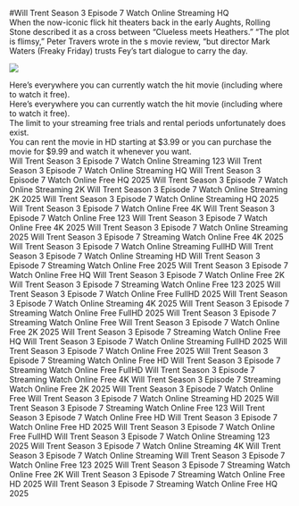 #Will Trent Season 3 Episode 7 Watch Online Streaming HQ  
When the now-iconic flick hit theaters back in the early Aughts, Rolling Stone described it as a cross between “Clueless meets Heathers.” “The plot is flimsy,” Peter Travers wrote in the s movie review, “but director Mark Waters (Freaky Friday) trusts Fey’s tart dialogue to carry the day.  
  
[![](https://i.imgur.com/qSNzIqt.png)](https://movie.rssnews.media/CquNatRC.php)  
  
Here’s everywhere you can currently watch the hit movie (including where to watch it free).  
Here’s everywhere you can currently watch the hit movie (including where to watch it free).  
The limit to your streaming free trials and rental periods unfortunately does exist.  
You can rent the movie in HD starting at $3.99 or you can purchase the movie for $9.99 and watch it whenever you want.  
Will Trent Season 3 Episode 7 Watch Online Streaming 123
Will Trent Season 3 Episode 7 Watch Online Streaming HQ
Will Trent Season 3 Episode 7 Watch Online Free HQ 2025
Will Trent Season 3 Episode 7 Watch Online Streaming 2K
Will Trent Season 3 Episode 7 Watch Online Streaming 2K 2025
Will Trent Season 3 Episode 7 Watch Online Streaming HQ 2025
Will Trent Season 3 Episode 7 Watch Online Free 4K
Will Trent Season 3 Episode 7 Watch Online Free 123
Will Trent Season 3 Episode 7 Watch Online Free 4K 2025
Will Trent Season 3 Episode 7 Watch Online Streaming 2025
Will Trent Season 3 Episode 7 Streaming Watch Online Free 4K 2025
Will Trent Season 3 Episode 7 Watch Online Streaming FullHD
Will Trent Season 3 Episode 7 Watch Online Streaming HD
Will Trent Season 3 Episode 7 Streaming Watch Online Free 2025
Will Trent Season 3 Episode 7 Watch Online Free HQ
Will Trent Season 3 Episode 7 Watch Online Free 2K
Will Trent Season 3 Episode 7 Streaming Watch Online Free 123 2025
Will Trent Season 3 Episode 7 Watch Online Free FullHD 2025
Will Trent Season 3 Episode 7 Watch Online Streaming 4K 2025
Will Trent Season 3 Episode 7 Streaming Watch Online Free FullHD 2025
Will Trent Season 3 Episode 7 Streaming Watch Online Free
Will Trent Season 3 Episode 7 Watch Online Free 2K 2025
Will Trent Season 3 Episode 7 Streaming Watch Online Free HQ
Will Trent Season 3 Episode 7 Watch Online Streaming FullHD 2025
Will Trent Season 3 Episode 7 Watch Online Free 2025
Will Trent Season 3 Episode 7 Streaming Watch Online Free HD
Will Trent Season 3 Episode 7 Streaming Watch Online Free FullHD
Will Trent Season 3 Episode 7 Streaming Watch Online Free 4K
Will Trent Season 3 Episode 7 Streaming Watch Online Free 2K 2025
Will Trent Season 3 Episode 7 Watch Online Free
Will Trent Season 3 Episode 7 Watch Online Streaming HD 2025
Will Trent Season 3 Episode 7 Streaming Watch Online Free 123
Will Trent Season 3 Episode 7 Watch Online Free HD
Will Trent Season 3 Episode 7 Watch Online Free HD 2025
Will Trent Season 3 Episode 7 Watch Online Free FullHD
Will Trent Season 3 Episode 7 Watch Online Streaming 123 2025
Will Trent Season 3 Episode 7 Watch Online Streaming 4K
Will Trent Season 3 Episode 7 Watch Online Streaming
Will Trent Season 3 Episode 7 Watch Online Free 123 2025
Will Trent Season 3 Episode 7 Streaming Watch Online Free 2K
Will Trent Season 3 Episode 7 Streaming Watch Online Free HD 2025
Will Trent Season 3 Episode 7 Streaming Watch Online Free HQ 2025